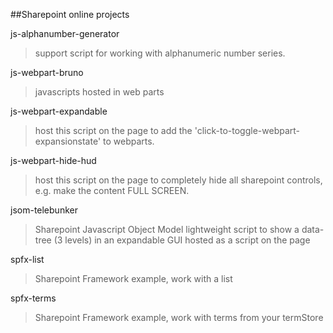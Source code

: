 ##Sharepoint online projects

js-alphanumber-generator
> support script for working with alphanumeric number series.

js-webpart-bruno
> javascripts hosted in web parts

js-webpart-expandable
> host this script on the page to add the 'click-to-toggle-webpart-expansionstate' to webparts.

js-webpart-hide-hud
> host this script on the page to completely hide all sharepoint controls, e.g. make the content FULL SCREEN.

jsom-telebunker
> Sharepoint Javascript Object Model lightweight script to show a data-tree (3 levels) in an expandable GUI
> hosted as a script on the page

spfx-list
> Sharepoint Framework example, work with a list

spfx-terms
> Sharepoint Framework example, work with terms from your termStore